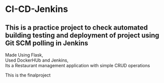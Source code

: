 # CI-CD-Jenkins

## This is a practice project to check automated building testing and deployment of project using Git SCM polling in Jenkins<br>

Made Using Flask,<br>
Used DockerHUb and Jenkins, <br>
Its a Restaurant management application with simple CRUD operations <br>

This is the finalproject